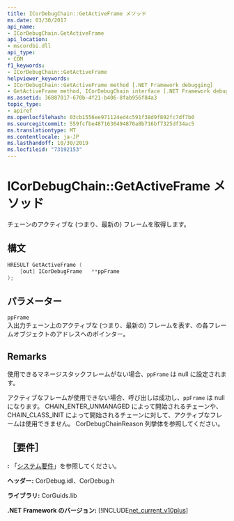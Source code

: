 ```yaml
---
title: ICorDebugChain::GetActiveFrame メソッド
ms.date: 03/30/2017
api_name:
- ICorDebugChain.GetActiveFrame
api_location:
- mscordbi.dll
api_type:
- COM
f1_keywords:
- ICorDebugChain::GetActiveFrame
helpviewer_keywords:
- ICorDebugChain::GetActiveFrame method [.NET Framework debugging]
- GetActiveFrame method, ICorDebugChain interface [.NET Framework debugging]
ms.assetid: 36887017-670b-4f21-b406-8fab956f84a3
topic_type:
- apiref
ms.openlocfilehash: 03cb1556ee971124ed4c591f38d9f892fc7df7b0
ms.sourcegitcommit: 559fcfbe4871636494870a8b716bf7325df34ac5
ms.translationtype: MT
ms.contentlocale: ja-JP
ms.lasthandoff: 10/30/2019
ms.locfileid: "73192153"
---
```

# <a name="icordebugchaingetactiveframe-method"></a>ICorDebugChain::GetActiveFrame メソッド
チェーンのアクティブな (つまり、最新の) フレームを取得します。  
  
## <a name="syntax"></a>構文  
  
```cpp  
HRESULT GetActiveFrame (  
    [out] ICorDebugFrame   **ppFrame  
);  
```  
  
## <a name="parameters"></a>パラメーター  
 `ppFrame`  
 入出力チェーン上のアクティブな (つまり、最新の) フレームを表す、の各フレームオブジェクトのアドレスへのポインター。  
  
## <a name="remarks"></a>Remarks  
 使用できるマネージスタックフレームがない場合、`ppFrame` は null に設定されます。  
  
 アクティブなフレームが使用できない場合、呼び出しは成功し、`ppFrame` は null になります。 CHAIN_ENTER_UNMANAGED によって開始されるチェーンや、CHAIN_CLASS_INIT によって開始されるチェーンに対して、アクティブなフレームは使用できません。 CorDebugChainReason 列挙体を参照してください。  
  
## <a name="requirements"></a>［要件］  
 **:** 「[システム要件](../../../../docs/framework/get-started/system-requirements.md)」を参照してください。  
  
 **ヘッダー:** CorDebug.idl、CorDebug.h  
  
 **ライブラリ:** CorGuids.lib  
  
 **.NET Framework のバージョン:** [!INCLUDE[net_current_v10plus](../../../../includes/net-current-v10plus-md.md)]
